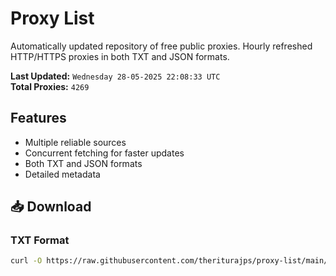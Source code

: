# Proxy List

Automatically updated repository of free public proxies. Hourly refreshed HTTP/HTTPS proxies in both TXT and JSON formats.

**Last Updated:** `Wednesday 28-05-2025 22:08:33 UTC`  
**Total Proxies:** `4269`

## Features
- Multiple reliable sources
- Concurrent fetching for faster updates
- Both TXT and JSON formats
- Detailed metadata

## 📥 Download

### TXT Format
```bash
curl -O https://raw.githubusercontent.com/theriturajps/proxy-list/main/proxies.txt